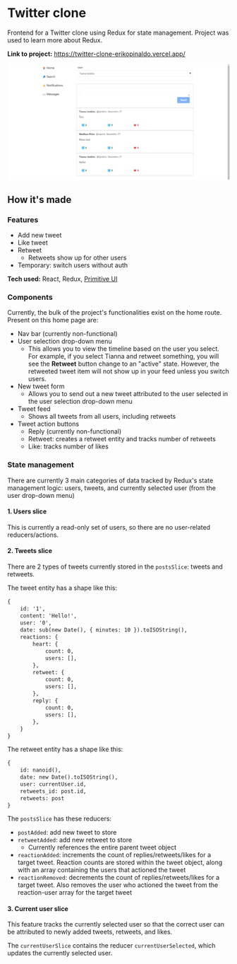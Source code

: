 # Twitter clone
Frontend for a Twitter clone using Redux for state management. Project was used to learn more about Redux. 

**Link to project:** https://twitter-clone-erikopinaldo.vercel.app/

![Twitter clone demo](\public\twitter_clone.gif)

## How it's made

### Features
* Add new tweet 
* Like tweet
* Retweet 
  * Retweets show up for other users 
* Temporary: switch users without auth

**Tech used:** React, Redux, [Primitive UI](https://taniarascia.github.io/primitive/)

### Components
Currently, the bulk of the project's functionalities exist on the home route. Present on this home page are: 

* Nav bar (currently non-functional)
* User selection drop-down menu
  * This allows you to view the timeline based on the user you select. For example, if you select Tianna and retweet something, you will see the **Retweet** button change to an "active" state. However, the retweeted tweet item will not show up in your feed unless you switch users. 
* New tweet form
  * Allows you to send out a new tweet attributed to the user selected in the user selection drop-down menu
* Tweet feed
  * Shows all tweets from all users, including retweets 
* Tweet action buttons 
  * Reply (currently non-functional)
  * Retweet: creates a retweet entity and tracks number of retweets
  * Like: tracks number of likes 

### State management 
There are currently 3 main categories of data tracked by Redux's state management logic: users, tweets, and currently selected user (from the user drop-down menu)

#### 1. Users slice
This is currently a read-only set of users, so there are no user-related reducers/actions. 

#### 2. Tweets slice
There are 2 types of tweets currently stored in the `postsSlice`: tweets and retweets. 

The tweet entity has a shape like this: 
```
{
    id: '1',
    content: 'Hello!',
    user: '0',
    date: sub(new Date(), { minutes: 10 }).toISOString(),
    reactions: {
        heart: {
            count: 0,
            users: [],
        },
        retweet: {
            count: 0,
            users: [],
        },
        reply: {
            count: 0,
            users: [],
        },
    }
}
```
The retweet entity has a shape like this: 
```
{
    id: nanoid(),
    date: new Date().toISOString(),
    user: currentUser.id,
    retweets_id: post.id,
    retweets: post
}
``` 
The `postsSlice` has these reducers: 

* `postAdded`: add new tweet to store
* `retweetAdded`: add new retweet to store
  * Currently references the entire parent tweet object 
* `reactionAdded`: increments the count of replies/retweets/likes for a target tweet. Reaction counts are stored within the tweet object, along with an array containing the users that actioned the tweet
* `reactionRemoved`: decrements the count of replies/retweets/likes for a target tweet. Also removes the user who actioned the tweet from the reaction-user array for the target tweet

#### 3. Current user slice

This feature tracks the currently selected user so that the correct user can be attributed to newly added tweets, retweets, and likes. 

The `currentUserSlice` contains the reducer `currentUserSelected`, which updates the currently selected user. 